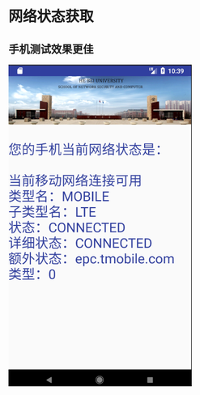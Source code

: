 # 网络状态获取
## 手机测试效果更佳
![](https://github.com/HBU/AndroidDemo/blob/master/chapter09/NetworkInfo/show.png)
